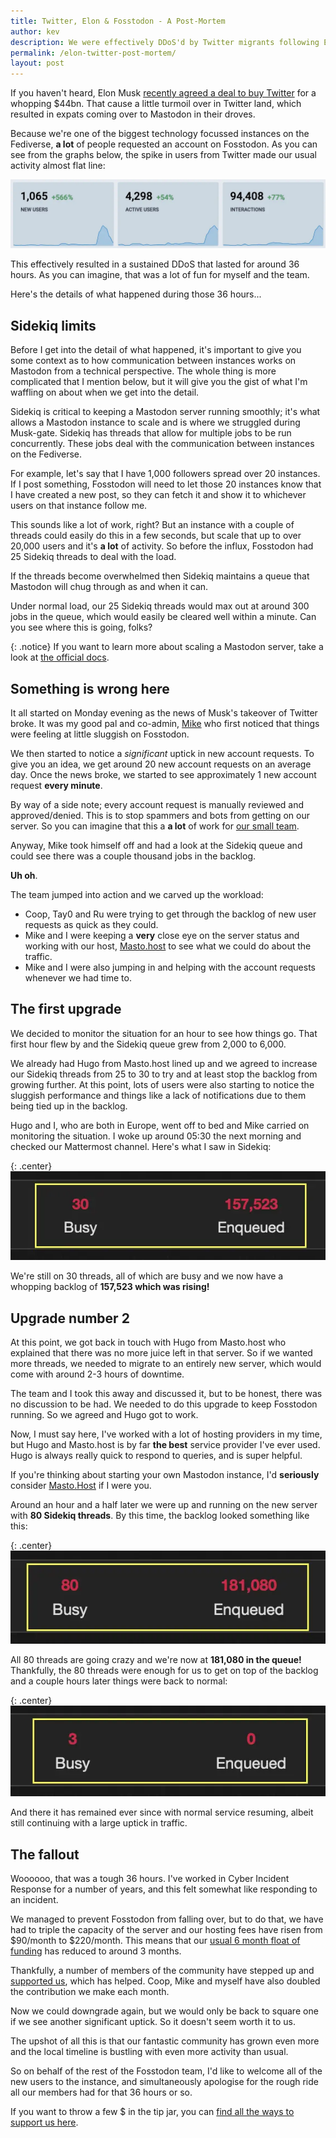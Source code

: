 ```yaml
---
title: Twitter, Elon & Fosstodon - A Post-Mortem
author: kev
description: We were effectively DDoS'd by Twitter migrants following Elon's purchase of Twitter. Here's what we were doing in the background.
permalink: /elon-twitter-post-mortem/
layout: post
---
```

If you haven't heard, Elon Musk [recently agreed a deal to buy Twitter](https://www.telegraph.co.uk/technology/2022/04/25/elon-musk-buys-twitter-deal-price-takeover-share-price/) for a whopping $44bn. That cause a little turmoil over in Twitter land, which resulted in expats coming over to Mastodon in their droves.

Because we're one of the biggest technology focussed instances on the Fediverse, **a lot** of people requested an account on Fosstodon. As you can see from the graphs below, the spike in users from Twitter made our usual activity almost flat line:

![Fosstodon user stats with spike](/assets/images/fosstodon-user-stats.webp)

This effectively resulted in a sustained DDoS that lasted for around 36 hours. As you can imagine, that was a lot of fun for myself and the team.

Here's the details of what happened during those 36 hours...

## Sidekiq limits
Before I get into the detail of what happened, it's important to give you some context as to how communication between instances works on Mastodon from a technical perspective. The whole thing is more complicated that I mention below, but it will give you the gist of what I'm waffling on about when we get into the detail.

Sidekiq is critical to keeping a Mastodon server running smoothly; it's what allows a Mastodon instance to scale and is where we struggled during Musk-gate. Sidekiq has threads that allow for multiple jobs to be run concurrently. These jobs deal with the communication between instances on the Fediverse.

For example, let's say that I have 1,000 followers spread over 20 instances. If I post something, Fosstodon will need to let those 20 instances know that I have created a new post, so they can fetch it and show it to whichever users on that instance follow me. 

This sounds like a lot of work, right? But an instance with a couple of threads could easily do this in a few seconds, but scale that up to over 20,000 users and it's **a lot** of activity. So before the influx, Fosstodon had 25 Sidekiq threads to deal with the load.

If the threads become overwhelmed then Sidekiq maintains a queue that Mastodon will chug through as and when it can. 

Under normal load, our 25 Sidekiq threads would max out at around 300 jobs in the queue, which would easily be cleared well within a minute. Can you see where this is going, folks?

{: .notice}
If you want to learn more about scaling a Mastodon server, take a look at [the official docs](https://docs.joinmastodon.org/admin/scaling/).

## Something is wrong here
It all started on Monday evening as the news of Musk's takeover of Twitter broke. It was my good pal and co-admin, [Mike](https://fosstodon.org/@mike) who first noticed that things were feeling at little sluggish on Fosstodon.

We then started to notice a *significant* uptick in new account requests. To give you an idea, we get around 20 new account requests on an average day. Once the news broke, we started to see approximately 1 new account request **every minute**.

By way of a side note; every account request is manually reviewed and approved/denied. This is to stop spammers and bots from getting on our server. So you can imagine that this a **a lot** of work for [our small team](/team).

Anyway, Mike took himself off and had a look at the Sidekiq queue and could see there was a couple  thousand jobs in the backlog.

**Uh oh**.

The team jumped into action and we carved up the workload:
* Coop, Tay0 and Ru were trying to get through the backlog of new user requests as quick as they could.
* Mike and I were keeping a **very** close eye on the server status and working with our host, [Masto.host](https://masto.host) to see what we could do about the traffic.
* Mike and I were also jumping in and helping with the account requests whenever we had time to.

## The first upgrade
We decided to monitor the situation for an hour to see how things go. That first hour flew by and the Sidekiq queue grew from 2,000 to 6,000.

We already had Hugo from Masto.host lined up and we agreed to increase our Sidekiq threads from 25 to 30 to try and at least stop the backlog from growing further. At this point, lots of users were also starting to notice the sluggish performance and things like a lack of notifications due to them being tied up in the backlog.

Hugo and I, who are both in Europe, went off to bed and Mike carried on monitoring the situation. I woke up around 05:30 the next morning and checked our Mattermost channel. Here's what I saw in Sidekiq:

{: .center}
![Fosstodon Sidekiq backlog](/assets/images/fosstodon-backlog.webp)

We're still on 30 threads, all of which are busy and we now have a whopping backlog of **157,523 which was rising!**

## Upgrade number 2
At this point, we got back in touch with Hugo from Masto.host who explained that there was no more juice left in that server. So if we wanted more threads, we needed to migrate to an entirely new server, which would come with around 2-3 hours of downtime.

The team and I took this away and discussed it, but to be honest, there was no discussion to be had. We needed to do this upgrade to keep Fosstodon running. So we agreed and Hugo got to work.

Now, I must say here, I've worked with a lot of hosting providers in my time, but Hugo and Masto.host is by far **the best** service provider I've ever used. Hugo is always really quick to respond to queries, and is super helpful.

If you're thinking about starting your own Mastodon instance, I'd **seriously** consider [Masto.Host](https://masto.host) if I were you.

Around an hour and a half later we were up and running on the new server with **80 Sidekiq threads**. By this time, the backlog looked something like this:

{: .center}
![Fosstodon Sidekiq backlog after upgrade](/assets/images/fosstodon-backlog-upgrade.webp)

All 80 threads are going crazy and we're now at **181,080 in the queue!** Thankfully, the 80 threads were enough for us to get on top of the backlog and a couple hours later things were back to normal:

{: .center}
![Fosstodon Sidekiq backlog complete](/assets/images/fosstodon-backlog-upgrade-complete.webp)

And there it has remained ever since with normal service resuming, albeit still continuing with a large uptick in traffic.

## The fallout
Woooooo, that was a tough 36 hours. I've worked in Cyber Incident Response for a number of years, and this felt somewhat like responding to an incident.

We managed to prevent Fosstodon from falling over, but to do that, we have had to triple the capacity of the server and our hosting fees have risen from $90/month to $220/month. This means that our [usual 6 month float of funding](/longevity-and-fosstodon/) has reduced to around 3 months.

Thankfully, a number of members of the community have stepped up and [supported us](/support), which has helped. Coop, Mike and myself have also doubled the contribution we make each month.

Now we could downgrade again, but we would only be back to square one if we see another significant uptick. So it doesn't seem worth it to us.

The upshot of all this is that our fantastic community has grown even more and the local timeline is bustling with even more activity than usual.

So on behalf of the rest of the Fosstodon team, I'd like to welcome all of the new users to the instance, and simultaneously apologise for the rough ride all our members had for that 36 hours or so.

If you want to throw a few $ in the tip jar, you can [find all the ways to support us here](/support).



